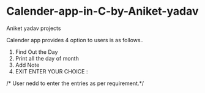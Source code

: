 # Calender-app-in-C-by-Aniket-yadav
Aniket yadav projects


Calender app provides 4 option to users is as follows..

1. Find Out the Day
2. Print all the day of month
3. Add Note
4. EXIT
ENTER YOUR CHOICE :



/* User nedd to enter the entries as per requirement.*/

